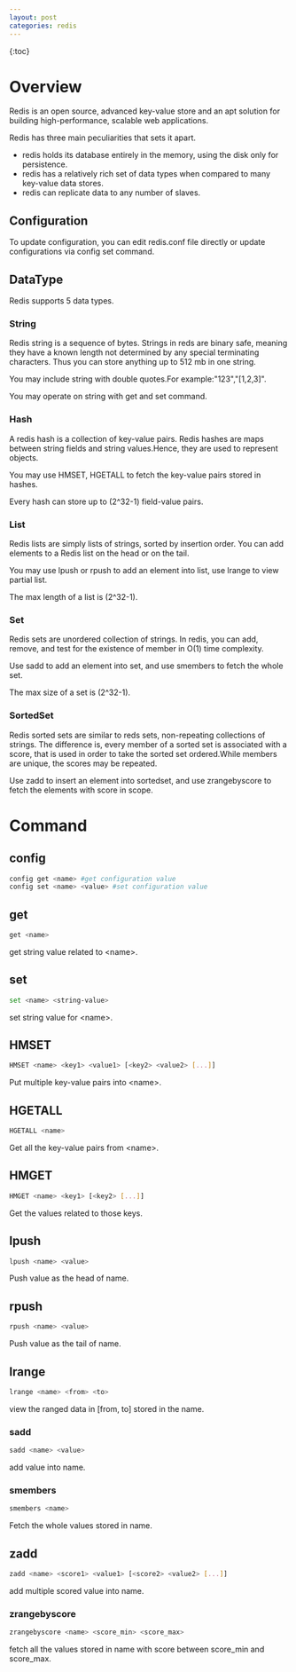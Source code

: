 ```yaml
---
layout: post
categories: redis
---
```


{:toc}



# Overview

Redis is an open source, advanced key-value store and an apt solution for building high-performance, scalable web applications.

Redis has three main peculiarities that sets it apart.

- redis holds its database entirely in the memory, using the disk only for persistence.
- redis has a relatively rich set of data types when compared to many key-value data stores.
- redis can replicate data to any number of slaves.

## Configuration

To update configuration, you can edit redis.conf file directly or update configurations via config set command.

## DataType

Redis supports 5 data types.

### String

Redis string is a sequence of bytes. Strings in reds are binary safe, meaning they have a known length not determined by any special terminating characters. Thus you can store anything up to 512 mb in one string.

You may include string with double quotes.For example:"123","[1,2,3]".

You may operate on string with get and set command.

### Hash

A redis hash is a collection of key-value pairs. Redis hashes are maps between string fields and string values.Hence, they are used to represent objects.

You may use HMSET, HGETALL to fetch the key-value pairs stored in hashes.

Every hash can store up to (2^32-1) field-value pairs.

### List

Redis lists are simply lists of strings, sorted by insertion order. You can add elements to a Redis list on the head or on the tail.

You may use lpush or rpush to add an element into list, use lrange to view partial list.

The max length of a list is (2^32-1).

### Set

Redis sets are unordered collection of strings. In redis, you can add, remove, and test for the existence of member in O(1) time complexity.

Use sadd to add an element into set, and use smembers to fetch the whole set.

The max size of a set is (2^32-1).

### SortedSet

Redis sorted sets are similar to reds sets, non-repeating collections of strings. The difference is, every member of a sorted set is associated with a score, that is used in order to take the sorted set ordered.While members are unique, the scores may be repeated.

Use zadd to insert an element into sortedset, and use zrangebyscore to fetch the elements with score in scope.

# Command

## config

```sh
config get <name> #get configuration value
config set <name> <value> #set configuration value
```

## get

```sh
get <name>
```

get string value related to \<name\>.

## set

```sh
set <name> <string-value>
```

set string value for \<name\>.

## HMSET

```sh
HMSET <name> <key1> <value1> [<key2> <value2> [...]]
```

Put multiple key-value pairs into \<name\>.

## HGETALL

```sh
HGETALL <name>
```

Get all the key-value pairs from \<name\>.

## HMGET

```sh
HMGET <name> <key1> [<key2> [...]]
```

Get the values related to those keys.

## lpush

```sh
lpush <name> <value>
```

Push value as the head of name.

## rpush

```sh
rpush <name> <value>
```

Push value as the tail of name.

## lrange

```sh
lrange <name> <from> <to>
```

view the ranged data in [from, to] stored in the name.

### sadd

```sh
sadd <name> <value>
```

add value into name.

### smembers

```sh
smembers <name>
```

Fetch the whole values stored in name.

## zadd

```sh
zadd <name> <score1> <value1> [<score2> <value2> [...]]
```

add multiple scored value into name.

### zrangebyscore

```sh
zrangebyscore <name> <score_min> <score_max>
```

fetch all the values stored in name with score between score_min and score_max.
